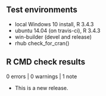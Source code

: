 ## Test environments
* local Windows 10 install, R 3.4.3
* ubuntu 14.04 (on travis-ci), R 3.4.3
* win-builder (devel and release)
* rhub check_for_cran()

## R CMD check results

0 errors | 0 warnings | 1 note

* This is a new release.
